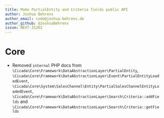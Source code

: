 ```yaml
---
title: Make PartialEntity and Criteria fields public API
author: Joshua Behrens
author_email: code@joshua-behrens.de
author_github: @JoshuaBehrens
issue: NEXT-31262
---
```

# Core
* Removed `internal` PHP docs from `\Cicada\Core\Framework\DataAbstractionLayer\PartialEntity`, `\Cicada\Core\Framework\DataAbstractionLayer\Event\PartialEntityLoadedEvent`, `\Cicada\Core\System\SalesChannel\Entity\PartialSalesChannelEntityLoadedEvent`, `\Cicada\Core\Framework\DataAbstractionLayer\Search\Criteria::addFields` and `\Cicada\Core\Framework\DataAbstractionLayer\Search\Criteria::getFields`

